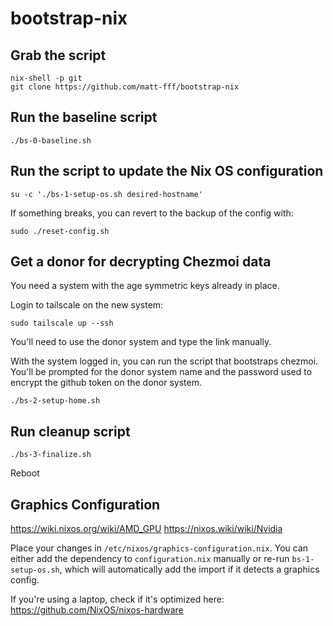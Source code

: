 # bootstrap-nix

## Grab the script
```
nix-shell -p git
git clone https://github.com/matt-fff/bootstrap-nix
```

## Run the baseline script
```
./bs-0-baseline.sh
```

## Run the script to update the Nix OS configuration
```
su -c './bs-1-setup-os.sh desired-hostname'
```

If something breaks, you can revert to the backup of the config with:
```
sudo ./reset-config.sh
```

## Get a donor for decrypting Chezmoi data

You need a system with the age symmetric keys already in place.

Login to tailscale on the new system:
```
sudo tailscale up --ssh
```
You'll need to use the donor system and type the link manually.

With the system logged in, you can run the script that bootstraps chezmoi.
You'll be prompted for the donor system name and the password used to encrypt the github token on the donor system.
```
./bs-2-setup-home.sh
```

## Run cleanup script
```
./bs-3-finalize.sh
```

Reboot


## Graphics Configuration

https://wiki.nixos.org/wiki/AMD_GPU
https://nixos.wiki/wiki/Nvidia

Place your changes in `/etc/nixos/graphics-configuration.nix`. You can either add the dependency to `configuration.nix` manually or re-run `bs-1-setup-os.sh`, which will automatically add the import if it detects a graphics config.

If you're using a laptop, check if it's optimized here:
https://github.com/NixOS/nixos-hardware
